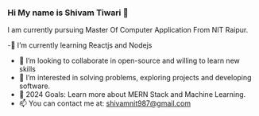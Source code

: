 ### Hi My name is Shivam Tiwari 👋

I am currently pursuing Master Of Computer Application From NIT Raipur.
 


-🌱  I’m currently learning  Reactjs and Nodejs
- 👯 I’m looking to collaborate in open-source and willing to learn new skills
- 👀 I’m interested in solving problems, exploring projects and developing software.
- 🥅 2024 Goals: Learn more about MERN Stack and  Machine Learning.
- 📫 You can contact me at: shivamnit987@gmail.com
